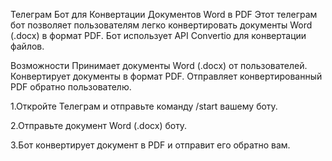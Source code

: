 Телеграм Бот для Конвертации Документов Word в PDF
Этот телеграм бот позволяет пользователям легко конвертировать документы Word (.docx) в формат PDF. Бот использует API Convertio для конвертации файлов.

  Возможности
Принимает документы Word (.docx) от пользователей.
Конвертирует документы в формат PDF.
Отправляет конвертированный PDF обратно пользователю.

1.Откройте Телеграм и отправьте команду /start вашему боту.

2.Отправьте документ Word (.docx) боту.

3.Бот конвертирует документ в PDF и отправит его обратно вам.
